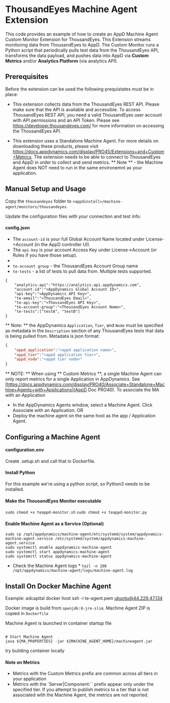 # ThousandEyes Machine Agent Extension 

This code provides an example of how to create an AppD Machine Agent Custom Monitor Extension for ThousandEyes. This Extension streams monitoring data from ThousandEyes to AppD. The Custom Monitor runs a Python script that periodically pulls test data from the ThousandEyes API, transforms the data payload, and pushes data into AppD via **Custom Metrics** and/or **Analytics Platform** (via analytics API).

## Prerequisites
Before the extension can be used the following prequistates must be in place:

* This extension collects data from the ThousandEyes REST API. Please make sure that the API is available and accessible. To access ThousandEyes REST API, you need a valid ThousandEyes user account with API permissions and an API Token. Please see https://developer.thousandeyes.com/ for more information on accessing the ThousandEyes API.

* This extension uses a Standalone Machine Agent. For more details on downloading these products, please visit https://docs.appdynamics.com/display/PRO45/Extensions+and+Custom+Metrics. The extension needs to be able to connect to ThousandEyes and AppD in order to collect and send metrics. ** Note ** - the Machine Agent does NOT need to run in the same environemnt as your application.

## Manual Setup and Usage

Copy the `thousandeyes` folder to `<appdinstall>/machine-agent/monitors/thousandeyes`. 

Update the configuration files with your connection and test info:

#### config.json

* The `account-id` is your full Global Account Name located under License->Account (in the AppD controller UI).
* The `api-key` is your account Access Key under License->Account (or Rules if you have those setup).
* 
* `te-account group` - the ThousandEyes Account Group name
* `te-tests` - a list of tests to pull data from. Multiple tests supported.

```
{
    "analytics-api":"https://analytics.api.appdynamics.com",
    "account-id":"<AppDynamics Global Account ID>", 
    "api-key":"<AppDynamics API Key>",
    "te-email":"<ThousandEyes Email>",
    "te-api-key":"<ThousandEyes API Key>",
    "te-account-group":"<ThousandEyes Account Name>",
    "te-tests":["testA", "testB"]
}
```


** Note: ** the AppDynamics `Application`, `Tier`, and `Node` must be specified as metadata in the `Description` section of any ThousandEyes tests that data is being pulled from. Metadata is json format:

```json
{ 
    "appd_application":"<appd application name>", 
    "appd_tier":"<appd application tier>", 
    "appd_node":"<appd tier node>"
}
```

** NOTE: ** 
When using ** Custom Metrics **, a single Machine Agent can only report metrics for a single Application in AppDynamics. See [https://docs.appdynamics.com/display/PRO40/Associate+Standalone+Machine+Agents+with+Applications](AppD Doc PRO40). To associate the MA with an Application 
* In the AppDynamics Agents window, select a Machine Agent. Click Associate with an Application. OR
* Deploy the machine agent on the same host as the app / Application Agent.

## Configuring a Machine Agent
#### configuration.env

Create .setup.sh and call that in Dockerfile.

#### Install Python
For this example we're using a python script, so Python3 needs to be installed.

#### Make the ThousandEyes Monitor executable
`sudo chmod +x teappd-monitor.sh`
`sudo chmod +x teappd-monitor.py`

#### Enable Machine Agent as a Service (Optional)

```
sudo cp /opt/appdynamics/machine-agent/etc/systemd/system/appdynamics-machine-agent.service /etc/systemd/system/appdynamics-machine-agent.service
sudo systemctl enable appdynamics-machine-agent
sudo systemctl start appdynamics-machine-agent
sudo systemctl status appdynamics-machine-agent
```

* Check the Machine Agent logs *
`tail -n 100 /opt/appdynamics/machine-agent/logs/machine-agent.log`


## Install On Docker Machine Agent
Example: adcapital docker host
ssh -i te-agent.pem ubuntu@44.229.47.134

Docker image is build from `openjdk:8-jre-slim`.
Machine Agent ZIP is copied in `Dockerfile`

Machine Agent is launched in container startup file
```

# Start Machine Agent
java ${MA_PROPERTIES} -jar ${MACHINE_AGENT_HOME}/machineagent.jar
```

try building container locally




#### Note on Metrics

* Metrics with the Custom Metrics prefix are common across all tiers in your application
* Metrics with the `Server|Component:<tier-name-or-tier-id>`` prefix appear only under the specified tier. If you attempt to publish metrics to a tier that is not associated with the Machine Agent, the metrics are not reported.



